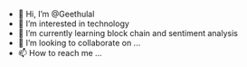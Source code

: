 - 👋 Hi, I’m @Geethulal
- 👀 I’m interested in technology
- 🌱 I’m currently learning block chain and sentiment analysis
- 💞️ I’m looking to collaborate on ...
- 📫 How to reach me ...

<!---
Geethulal/Geethulal is a ✨ special ✨ repository because its `README.md` (this file) appears on your GitHub profile.
You can click the Preview link to take a look at your changes.
--->

